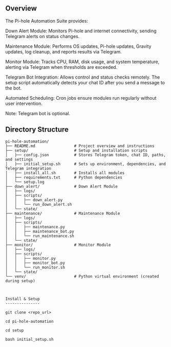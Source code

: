 Overview
--------
The Pi-hole Automation Suite provides:

Down Alert Module: Monitors Pi-hole and internet connectivity, sending Telegram alerts on status changes.

Maintenance Module: Performs OS updates, Pi-hole updates, Gravity updates, log cleanup, and reports results via Telegram.

Monitor Module: Tracks CPU, RAM, disk usage, and system temperature, alerting via Telegram when thresholds are exceeded.

Telegram Bot Integration: Allows control and status checks remotely. The setup script automatically detects your chat ID after you send a message to the bot.

Automated Scheduling: Cron jobs ensure modules run regularly without user intervention.

Note: Telegram bot is optional.

Directory Structure
-------------------
```text
pi-hole-automation/
├── README.md                 # Project overview and instructions
├── setup/                    # Setup and installation scripts
│   ├── config.json           # Stores Telegram token, chat ID, paths, and settings
│   ├── initial_setup.sh      # Sets up environment, dependencies, and Telegram integration
│   ├── install_all.sh        # Installs all modules
│   ├── requirements.txt      # Python dependencies
│   └── setup.log
├── down_alert/               # Down Alert Module
│   ├── logs/
│   ├── scripts/
│   │   ├── down_alert.py
│   │   └── run_down_alert.sh
│   └── state/
├── maintenance/              # Maintenance Module
│   ├── logs/
│   ├── scripts/
│   │   ├── maintenance.py
│   │   ├── maintenance_bot.py
│   │   └── run_maintenance.sh
│   └── state/
├── monitor/                  # Monitor Module
│   ├── logs/
│   ├── scripts/
│   │   ├── monitor.py
│   │   ├── monitor_bot.py
│   │   └── run_monitor.sh
│   └── state/
└── venv/                     # Python virtual environment (created during setup)



Install & Setup
---------------

git clone <repo_url>

cd pi-hole-automation

cd setup

bash initial_setup.sh



